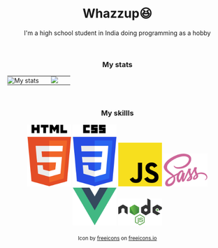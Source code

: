 <div align="center">
    <h1>Whazzup😆</h1>
    <p>I'm a high school student in India doing programming as a hobby</p> 
    <br />
    <h3>My stats</h3>   
    <table>
        <tr>
            <td align="center" style="padding:0;width:50%;">
                <img style="padding:0;" src="https://github-readme-stats.vercel.app/api?username=CharmfulProgrammer&count_private=false&show_icons=true&hide_border=true&bg_color=00000000&icon_color=4fc9bd&text_color=11c8d9&custom_title=My%20Stats" alt="My stats"/>
            </td>
            <td align="center" style="padding:0;width:50%;">
                <img style="padding:0;" src="https://github-readme-stats.vercel.app/api/top-langs/?username=CharmfulProgrammer&count_private=false&show_icons=true&hide_border=true&bg_color=00000000&icon_color=4fc9bd&text_color=11c8d9"/>
            </td>
        </tr>
    </table>
    <br />
    <h3>My skillls</h3>
    <span style="height:50px;"><img src="assets/html.svg" alt="html" style="width:100px;font-size:40px;"></span>
    <span style="height:50px;"><img src="assets/css.svg" alt="css" style="width:100px;font-size:40px;"></span>
    <span style="height:50px;"><img src="assets/js.svg" alt="js" style="width:100px;font-size:40px;"></span>
    <span style="height:50px;"><img src="assets/sass.svg" alt="sass" style="width:100px;font-size:40px;"></span>
    <span style="height:50px;"><img src="assets/vuejs.svg" alt="vuejs" style="width:100px;font-size:40px;"></span>
    <span style="height:50px;"><img src="assets/nodejs.svg" alt="nodejs" style="width:100px;font-size:40px;"></span>
    <br /><br />
    <small>Icon by <a href="https://freeicons.io/profile/3">freeicons</a> on <a href="https://freeicons.io">freeicons.io</a></small>   
</div>
